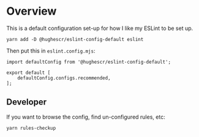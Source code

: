 Overview
========

This is a default configuration set-up for how I like my ESLint to be set up.

```
yarn add -D @hughescr/eslint-config-default eslint
```

Then put this in `eslint.config.mjs`:

```
import defaultConfig from '@hughescr/eslint-config-default';

export default [
    defaultConfig.configs.recommended,
];
```

Developer
---------

If you want to browse the config, find un-configured rules, etc:

```
yarn rules-checkup
```
